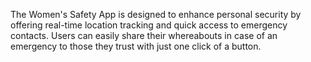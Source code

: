 The Women's Safety App is designed to enhance personal security by offering real-time location tracking and quick access to emergency contacts. Users can easily share their whereabouts in case of an emergency to those they trust with just one click of a button.
